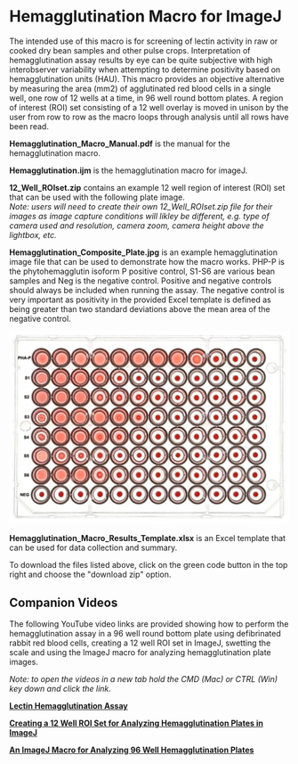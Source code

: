 # Hemagglutination Macro for ImageJ

The intended use of this macro is for screening of lectin activity in raw or cooked dry bean samples and other pulse crops. Interpretation of hemagglutination assay results by eye can be quite subjective with high interobserver variability when attempting to determine positivity based on hemagglutination units (HAU). This macro provides an objective alternative by measuring the area (mm2) of agglutinated red blood cells in a single well, one row of 12 wells at a time, in 96 well round bottom plates. A region of interest (ROI) set consisting of a 12 well overlay is moved in unison by the user from row to row as the macro loops through analysis until all rows have been read. 

**Hemagglutination_Macro_Manual.pdf** is the manual for the hemagglutination macro.

**Hemagglutination.ijm** is the hemagglutination macro for imageJ.

**12_Well_ROIset.zip** contains an example 12 well region of interest (ROI) set that can be used with the following plate image.  
*Note: users will need to create their own 12_Well_ROIset.zip file for their images as image capture conditions will likley be different, e.g. type of camera used and resolution, camera zoom, camera height above the lightbox, etc.*

**Hemagglutination_Composite_Plate.jpg** is an example hemagglutination image file that can be used to demonstrate how the macro works. PHP-P is the phytohemagglutin isoform P positive control, S1-S6 are various bean samples and Neg is the negative control. Positive and negative controls should always be included when running the assay. The negative control is very important as positivity in the provided Excel template is defined as being greater than two standard deviations above the mean area of the negative control.

<img src="https://github.com/mcginleyj/hemagglutination/blob/main/Hemagglutination_Composite_Plate.jpg" width="600">

**Hemagglutination_Macro_Results_Template.xlsx** is an Excel template that can be used for data collection and summary. 

To download the files listed above, click on the green code button in the top right and choose the "download zip" option.

## Companion Videos
The following YouTube video links are provided showing how to perform the hemagglutination assay in a 96 well round bottom plate using defibrinated rabbit red blood cells, creating a 12 well ROI set in ImageJ, swetting the scale and using the ImageJ macro for analyzing hemagglutination plate images.

*Note: to open the videos in a new tab hold the CMD (Mac) or CTRL (Win) key down and click the link.*

[**Lectin Hemagglutination Assay**](https://www.youtube.com/watch?v=FWOMhOlLiug) 

[**Creating a 12 Well ROI Set for Analyzing Hemagglutination Plates in ImageJ**](https://www.youtube.com/watch?v=d4BtTiAVIGo) 

[**An ImageJ Macro for Analyzing 96 Well Hemagglutination Plates**](https://www.youtube.com/watch?v=EF8ssYyJGDY) 


